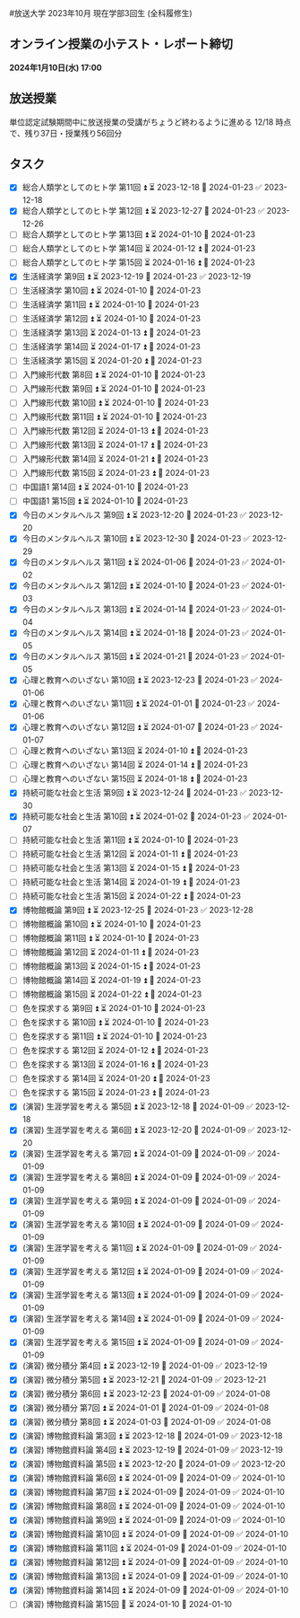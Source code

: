 #放送大学
2023年10月 現在学部3回生 (全科履修生)
## オンライン授業の小テスト・レポート締切
**2024年1月10日(水) 17:00**
## 放送授業
単位認定試験期間中に放送授業の受講がちょうど終わるように進める
12/18 時点で、残り37日・授業残り56回分
## タスク
- [x] 総合人類学としてのヒト学 第11回 ⏫ ⏳ 2023-12-18 📅 2024-01-23 ✅ 2023-12-18
- [x] 総合人類学としてのヒト学 第12回 ⏫ ⏳ 2023-12-27 📅 2024-01-23 ✅ 2023-12-26
- [ ] 総合人類学としてのヒト学 第13回 ⏫ ⏳ 2024-01-10 📅 2024-01-23
- [ ] 総合人類学としてのヒト学 第14回 ⏳ 2024-01-12 ⏫ 📅 2024-01-23
- [ ] 総合人類学としてのヒト学 第15回 ⏳ 2024-01-16 ⏫ 📅 2024-01-23
- [x] 生活経済学 第9回 ⏫ ⏳ 2023-12-19 📅 2024-01-23 ✅ 2023-12-19
- [ ] 生活経済学 第10回 ⏫ ⏳ 2024-01-10 📅 2024-01-23
- [ ] 生活経済学 第11回 ⏫ ⏳ 2024-01-10 📅 2024-01-23
- [ ] 生活経済学 第12回 ⏫ ⏳ 2024-01-10 📅 2024-01-23
- [ ] 生活経済学 第13回 ⏳ 2024-01-13 ⏫ 📅 2024-01-23
- [ ] 生活経済学 第14回 ⏳ 2024-01-17 ⏫ 📅 2024-01-23
- [ ] 生活経済学 第15回 ⏳ 2024-01-20 ⏫ 📅 2024-01-23
- [ ] 入門線形代数 第8回 ⏫ ⏳ 2024-01-10 📅 2024-01-23
- [ ] 入門線形代数 第9回 ⏫ ⏳ 2024-01-10 📅 2024-01-23
- [ ] 入門線形代数 第10回 ⏫ ⏳ 2024-01-10 📅 2024-01-23
- [ ] 入門線形代数 第11回 ⏫ ⏳ 2024-01-10 📅 2024-01-23
- [ ] 入門線形代数 第12回 ⏳ 2024-01-13 ⏫ 📅 2024-01-23
- [ ] 入門線形代数 第13回 ⏳ 2024-01-17 ⏫ 📅 2024-01-23
- [ ] 入門線形代数 第14回 ⏳ 2024-01-21 ⏫ 📅 2024-01-23
- [ ] 入門線形代数 第15回 ⏳ 2024-01-23 ⏫ 📅 2024-01-23
- [ ] 中国語1 第14回 ⏫ ⏳ 2024-01-10 📅 2024-01-23
- [ ] 中国語1 第15回 ⏫ ⏳ 2024-01-10 📅 2024-01-23
- [x] 今日のメンタルヘルス 第9回 ⏫ ⏳ 2023-12-20 📅 2024-01-23 ✅ 2023-12-20
- [x] 今日のメンタルヘルス 第10回 ⏫ ⏳ 2023-12-30 📅 2024-01-23 ✅ 2023-12-29
- [x] 今日のメンタルヘルス 第11回 ⏫ ⏳ 2024-01-06 📅 2024-01-23 ✅ 2024-01-02
- [x] 今日のメンタルヘルス 第12回 ⏫ ⏳ 2024-01-10 📅 2024-01-23 ✅ 2024-01-03
- [x] 今日のメンタルヘルス 第13回 ⏫ ⏳ 2024-01-14 📅 2024-01-23 ✅ 2024-01-04
- [x] 今日のメンタルヘルス 第14回 ⏫ ⏳ 2024-01-18 📅 2024-01-23 ✅ 2024-01-05
- [x] 今日のメンタルヘルス 第15回 ⏫ ⏳ 2024-01-21 📅 2024-01-23 ✅ 2024-01-05
- [x] 心理と教育へのいざない 第10回 ⏫ ⏳ 2023-12-23 📅 2024-01-23 ✅ 2024-01-06
- [x] 心理と教育へのいざない 第11回 ⏫ ⏳ 2024-01-01 📅 2024-01-23 ✅ 2024-01-06
- [x] 心理と教育へのいざない 第12回 ⏫ ⏳ 2024-01-07 📅 2024-01-23 ✅ 2024-01-07
- [ ] 心理と教育へのいざない 第13回 ⏳ 2024-01-10 ⏫ 📅 2024-01-23
- [ ] 心理と教育へのいざない 第14回 ⏳ 2024-01-14 ⏫ 📅 2024-01-23
- [ ] 心理と教育へのいざない 第15回 ⏳ 2024-01-18 ⏫ 📅 2024-01-23
- [x] 持続可能な社会と生活 第9回 ⏫ ⏳ 2023-12-24 📅 2024-01-23 ✅ 2023-12-30
- [x] 持続可能な社会と生活 第10回 ⏫ ⏳ 2024-01-02 📅 2024-01-23 ✅ 2024-01-07
- [ ] 持続可能な社会と生活 第11回 ⏫ ⏳ 2024-01-10 📅 2024-01-23
- [ ] 持続可能な社会と生活 第12回 ⏳ 2024-01-11 ⏫ 📅 2024-01-23
- [ ] 持続可能な社会と生活 第13回 ⏳ 2024-01-15 ⏫ 📅 2024-01-23
- [ ] 持続可能な社会と生活 第14回 ⏳ 2024-01-19 ⏫ 📅 2024-01-23
- [ ] 持続可能な社会と生活 第15回 ⏳ 2024-01-22 ⏫ 📅 2024-01-23
- [x] 博物館概論 第9回 ⏫ ⏳ 2023-12-25 📅 2024-01-23 ✅ 2023-12-28
- [ ] 博物館概論 第10回 ⏫ ⏳ 2024-01-10 📅 2024-01-23
- [ ] 博物館概論 第11回 ⏫ ⏳ 2024-01-10 📅 2024-01-23
- [ ] 博物館概論 第12回 ⏳ 2024-01-11 ⏫ 📅 2024-01-23
- [ ] 博物館概論 第13回 ⏳ 2024-01-15 ⏫ 📅 2024-01-23
- [ ] 博物館概論 第14回 ⏳ 2024-01-19 ⏫ 📅 2024-01-23
- [ ] 博物館概論 第15回 ⏳ 2024-01-22 ⏫ 📅 2024-01-23
- [ ] 色を探求する 第9回 ⏫ ⏳ 2024-01-10 📅 2024-01-23
- [ ] 色を探求する 第10回 ⏫ ⏳ 2024-01-10 📅 2024-01-23
- [ ] 色を探求する 第11回 ⏫ ⏳ 2024-01-10 📅 2024-01-23
- [ ] 色を探求する 第12回 ⏳ 2024-01-12 ⏫ 📅 2024-01-23
- [ ] 色を探求する 第13回 ⏳ 2024-01-16 ⏫ 📅 2024-01-23
- [ ] 色を探求する 第14回 ⏳ 2024-01-20 ⏫ 📅 2024-01-23
- [ ] 色を探求する 第15回 ⏳ 2024-01-23 ⏫ 📅 2024-01-23
- [x] (演習) 生涯学習を考える 第5回 ⏫ ⏳ 2023-12-18 📅 2024-01-09 ✅ 2023-12-18
- [x] (演習) 生涯学習を考える 第6回 ⏫ ⏳ 2023-12-20 📅 2024-01-09 ✅ 2023-12-20
- [x] (演習) 生涯学習を考える 第7回 ⏫ ⏳ 2024-01-09 📅 2024-01-09 ✅ 2024-01-09
- [x] (演習) 生涯学習を考える 第8回 ⏫ ⏳ 2024-01-09 📅 2024-01-09 ✅ 2024-01-09
- [x] (演習) 生涯学習を考える 第9回 ⏫ ⏳ 2024-01-09 📅 2024-01-09 ✅ 2024-01-09
- [x] (演習) 生涯学習を考える 第10回 ⏫ ⏳ 2024-01-09 📅 2024-01-09 ✅ 2024-01-09
- [x] (演習) 生涯学習を考える 第11回 ⏫ ⏳ 2024-01-09 📅 2024-01-09 ✅ 2024-01-09
- [x] (演習) 生涯学習を考える 第12回 ⏫ ⏳ 2024-01-09 📅 2024-01-09 ✅ 2024-01-09
- [x] (演習) 生涯学習を考える 第13回 ⏫ ⏳ 2024-01-09 📅 2024-01-09 ✅ 2024-01-09
- [x] (演習) 生涯学習を考える 第14回 ⏫ ⏳ 2024-01-09 📅 2024-01-09 ✅ 2024-01-09
- [x] (演習) 生涯学習を考える 第15回 ⏫ ⏳ 2024-01-09 📅 2024-01-09 ✅ 2024-01-09
- [x] (演習) 微分積分 第4回 ⏫ ⏳ 2023-12-19 📅 2024-01-09 ✅ 2023-12-19
- [x] (演習) 微分積分 第5回 ⏫ ⏳ 2023-12-21 📅 2024-01-09 ✅ 2023-12-21
- [x] (演習) 微分積分 第6回 ⏫ ⏳ 2023-12-23 📅 2024-01-09 ✅ 2024-01-08
- [x] (演習) 微分積分 第7回 ⏫ ⏳ 2024-01-01 📅 2024-01-09 ✅ 2024-01-08
- [x] (演習) 微分積分 第8回 ⏫ ⏳ 2024-01-03 📅 2024-01-09 ✅ 2024-01-08
- [x] (演習) 博物館資料論 第3回 ⏫ ⏳ 2023-12-18 📅 2024-01-09 ✅ 2023-12-18
- [x] (演習) 博物館資料論 第4回 ⏫ ⏳ 2023-12-19 📅 2024-01-09 ✅ 2023-12-19
- [x] (演習) 博物館資料論 第5回 ⏫ ⏳ 2023-12-20 📅 2024-01-09 ✅ 2023-12-20
- [x] (演習) 博物館資料論 第6回 ⏫ ⏳ 2024-01-09 📅 2024-01-09 ✅ 2024-01-10
- [x] (演習) 博物館資料論 第7回 ⏫ ⏳ 2024-01-09 📅 2024-01-09 ✅ 2024-01-10
- [x] (演習) 博物館資料論 第8回 ⏫ ⏳ 2024-01-09 📅 2024-01-09 ✅ 2024-01-10
- [x] (演習) 博物館資料論 第9回 ⏫ ⏳ 2024-01-09 📅 2024-01-09 ✅ 2024-01-10
- [x] (演習) 博物館資料論 第10回 ⏫ ⏳ 2024-01-09 📅 2024-01-09 ✅ 2024-01-10
- [x] (演習) 博物館資料論 第11回 ⏫ ⏳ 2024-01-09 📅 2024-01-09 ✅ 2024-01-10
- [x] (演習) 博物館資料論 第12回 ⏫ ⏳ 2024-01-09 📅 2024-01-09 ✅ 2024-01-10
- [x] (演習) 博物館資料論 第13回 ⏫ ⏳ 2024-01-09 📅 2024-01-09 ✅ 2024-01-10
- [x] (演習) 博物館資料論 第14回 ⏫ ⏳ 2024-01-09 📅 2024-01-09 ✅ 2024-01-10
- [ ] (演習) 博物館資料論 第15回 🔺 ⏳ 2024-01-10 📅 2024-01-10
